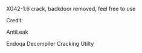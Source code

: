 XG42-1.6 crack, backdoor removed, feel free to use

Credit:

AntiLeak

Endoqa Decompiler Cracking Utilty
